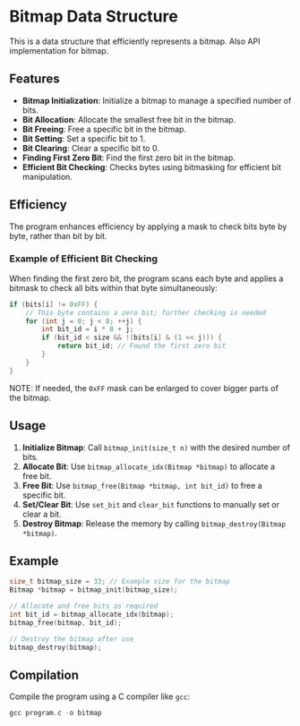 # Bitmap Data Structure

This is a data structure that efficiently represents a bitmap. Also API implementation for bitmap.

## Features

- **Bitmap Initialization**: Initialize a bitmap to manage a specified number of bits.
- **Bit Allocation**: Allocate the smallest free bit in the bitmap.
- **Bit Freeing**: Free a specific bit in the bitmap.
- **Bit Setting**: Set a specific bit to 1.
- **Bit Clearing**: Clear a specific bit to 0.
- **Finding First Zero Bit**: Find the first zero bit in the bitmap.
- **Efficient Bit Checking**: Checks bytes using bitmasking for efficient bit manipulation.

## Efficiency

The program enhances efficiency by applying a mask to check bits byte by byte, rather than bit by bit.

### Example of Efficient Bit Checking

When finding the first zero bit, the program scans each byte and applies a bitmask to check all bits within that byte simultaneously:

```c
if (bits[i] != 0xFF) {
    // This byte contains a zero bit; further checking is needed
    for (int j = 0; j < 8; ++j) {
        int bit_id = i * 8 + j;
        if (bit_id < size && !(bits[i] & (1 << j))) {
            return bit_id; // Found the first zero bit
        }
    }
}
```
NOTE: If needed, the `0xFF` mask can be enlarged to cover bigger parts of the bitmap.

## Usage

1. **Initialize Bitmap**: Call `bitmap_init(size_t n)` with the desired number of bits.
2. **Allocate Bit**: Use `bitmap_allocate_idx(Bitmap *bitmap)` to allocate a free bit.
3. **Free Bit**: Use `bitmap_free(Bitmap *bitmap, int bit_id)` to free a specific bit.
4. **Set/Clear Bit**: Use `set_bit` and `clear_bit` functions to manually set or clear a bit.
5. **Destroy Bitmap**: Release the memory by calling `bitmap_destroy(Bitmap *bitmap)`.

## Example

```c
size_t bitmap_size = 33; // Example size for the bitmap
Bitmap *bitmap = bitmap_init(bitmap_size);

// Allocate and free bits as required
int bit_id = bitmap_allocate_idx(bitmap);
bitmap_free(bitmap, bit_id);

// Destroy the bitmap after use
bitmap_destroy(bitmap);
```

## Compilation

Compile the program using a C compiler like `gcc`:
```c
gcc program.c -o bitmap
```
